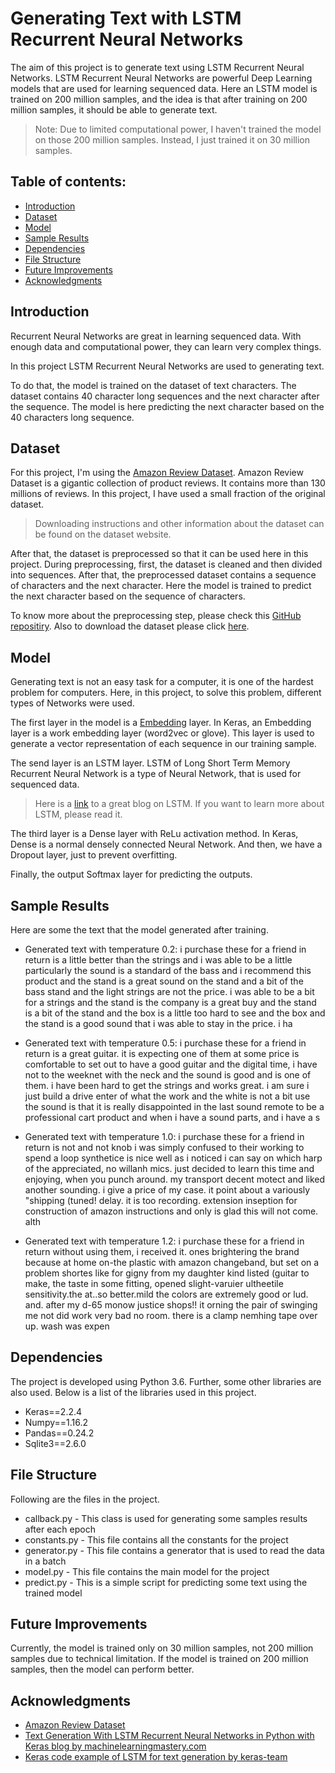 # Generating Text with LSTM Recurrent Neural Networks

The aim of this project is to generate text using LSTM Recurrent Neural Networks. LSTM Recurrent Neural Networks are powerful Deep Learning models that are used for learning sequenced data. Here an LSTM model is trained on 200 million samples, and the idea is that after training on 200 million samples, it should be able to generate text. 

> Note: Due to limited computational power, I haven't trained the model on those 200 million samples. Instead, I just trained it on 30 million samples.

## Table of contents:
- [Introduction](#introduction)
- [Dataset](#dataset)
- [Model](#model)
- [Sample Results](#sample-results)
- [Dependencies](#dependencies)
- [File Structure](#file-structure)
- [Future Improvements](#future-improvements)
- [Acknowledgments](#acknowledgments)

## Introduction

Recurrent Neural Networks are great in learning sequenced data. With enough data and computational power, they can learn very complex things. 

In this project LSTM Recurrent Neural Networks are used to generating text. 

To do that, the model is trained on the dataset of text characters. The dataset contains 40 character long sequences and the next character after the sequence. The model is here predicting the next character based on the 40 characters long sequence.  


## Dataset

For this project, I'm using the [Amazon Review Dataset](https://s3.amazonaws.com/amazon-reviews-pds/readme.html). Amazon Review Dataset is a gigantic collection of product reviews. It contains more than 130 millions of reviews. In this project, I have used a small fraction of the original dataset.

> Downloading instructions and other information about the dataset can be found on the dataset website.

After that, the dataset is preprocessed so that it can be used here in this project. During preprocessing, first, the dataset is cleaned and then divided into sequences. After that, the preprocessed dataset contains a sequence of characters and the next character. Here the model is trained to predict the next character based on the sequence of characters.

To know more about the preprocessing step, please check this [GitHub repositiry](https://github.com/imdeepmind/AmazonReview-LanguageGenerationDataset). Also to download the dataset please click [here](https://www.kaggle.com/imdeepmind/language-generation-dataset-200m-samples/).

## Model

Generating text is not an easy task for a computer, it is one of the hardest problem for computers. Here, in this project, to solve this problem, different types of Networks were used.

The first layer in the model is a [Embedding](https://keras.io/layers/embeddings/) layer. In Keras, an Embedding layer is a work embedding layer (word2vec or glove). This layer is used to generate a vector representation of each sequence in our training sample. 

The send layer is an LSTM layer. LSTM of Long Short Term Memory Recurrent Neural Network is a type of Neural Network, that is used for sequenced data. 

> Here is a [link](https://colah.github.io/posts/2015-08-Understanding-LSTMs/) to a great blog on LSTM.  If you want to learn more about LSTM, please read it.

The third layer is a Dense layer with ReLu activation method. In Keras, Dense is a normal densely connected Neural Network. And then, we have a Dropout layer, just to prevent overfitting.

Finally, the output Softmax layer for predicting the outputs.


## Sample Results

Here are some the text that the model generated after training.

  - Generated text with temperature 0.2: i purchase these for a friend in return is a little better than the strings and i was able to be a little particularly the sound is a standard of the bass and i recommend this product and the stand is a great sound on the stand and a bit of the bass stand and the light strings are not the price.  i was able to be a bit for a strings and the stand is the company is a great buy and the stand is a bit of the stand and the box is a little too hard to see and the box and the stand is a good sound that i was able to stay in the price.  i ha

  - Generated text with temperature 0.5: i purchase these for a friend in return is a great guitar. it is expecting one of them at some price is comfortable to set out to have a good guitar and the digital time, i have not to the weeknet with the neck and the sound is good and is one of them. i have been hard to get the strings and works great.  i am sure i just build a drive enter of what the work and the white is not a bit use the sound is that it is really disappointed in the last sound remote to be a professional cart product and when i have a sound parts, and i have a s

  - Generated text with temperature 1.0: i purchase these for a friend in return is not and not knob i was simply confused to their working to spend a loop synthetice is nice well as i noticed i can say on which harp of the appreciated, no willanh mics.  just decided to learn this time and enjoying, when you punch around. my transport decent motect and liked another sounding. i give a price of my case. it point about a variously "shipping (tuned! delay. it is too recording.  extension inseption for construction of amazon instructions and only is glad this will not come. alth

  - Generated text with temperature 1.2: i purchase these for a friend in return without using them, i received it. ones brightering the brand because at home on-the plastic with amazon changeband, but set on a problem shortes like for gigny from my daughter kind listed (guitar to make, the taste in some fitting, opened slight-varuier ultheetile sensitivity.the at..so better.mild the colors are extremely good or lud. and. after my d-65 monow justice shops!! it orning the pair of swinging me not did work very bad no room.  there is a clamp nemhing tape over up. wash was expen

## Dependencies

The project is developed using Python 3.6. Further, some other libraries are also used. Below is a list of the libraries used in this project.
-	Keras==2.2.4
-	Numpy==1.16.2
-	Pandas==0.24.2
-	Sqlite3==2.6.0

## File Structure

Following are the files in the project.
- callback.py - This class is used for generating some samples results after each epoch
- constants.py - This file contains all the constants for the project
- generator.py - This file contains a generator that is used to read the data in a batch
- model.py - This file contains the main model for the project
- predict.py - This is a simple script for predicting some text using the trained model

## Future Improvements

Currently, the model is trained only on 30 million samples, not 200 million samples due to technical limitation. If the model is trained on 200 million samples, then the model can perform better.

## Acknowledgments
- [Amazon Review Dataset](https://s3.amazonaws.com/amazon-reviews-pds/readme.html)
- [Text Generation With LSTM Recurrent Neural Networks in Python with Keras blog by machinelearningmastery.com](https://machinelearningmastery.com/text-generation-lstm-recurrent-neural-networks-python-keras/)
- [Keras code example of LSTM for text generation by keras-team](https://github.com/fchollet/keras/blob/master/examples/lstm_text_generation.py)
